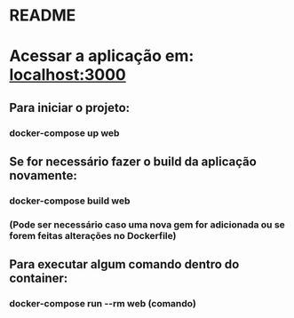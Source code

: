 # README

# Acessar a aplicação em: [localhost:3000](localhost:3000)

## Para iniciar o projeto:

### docker-compose up web

## Se for necessário fazer o build da aplicação novamente:

### docker-compose build web

### (Pode ser necessário caso uma nova gem for adicionada ou se forem feitas alterações no Dockerfile)

## Para executar algum comando dentro do container:

### docker-compose run --rm web (comando)